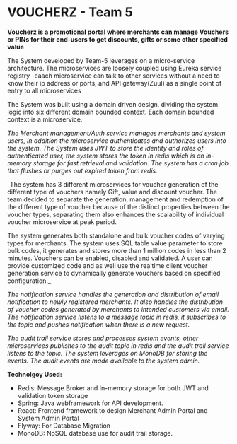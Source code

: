 # VOUCHERZ - Team 5

**Voucherz is a promotional portal where merchants can manage Vouchers or PINs for their end-users to get discounts, gifts or some other specified value**

The System developed by Team-5 leverages on a micro-service architecture.  The microservices are loosely coupled using Eureka service registry -eaach microservice can talk to other services without a need to know their ip address or ports,  and API gateway(Zuul) as a single point of entry to all microservices

The System was built using a domain driven design, dividing the system logic into six different domain bounded context. Each domain bounded context is a microservice.

_The Merchant management/Auth service manages merchants and system users, in addition the microservice authenticates and authorizes users into the system. The System uses JWT to store the identity and roles of authenticated user, the system stores the token in redis which is an in-memory storage for fast retrieval and validation. The system has a cron job that flushes or purges out expired token from redis._

_The system has 3 different microservices for voucher generation of the different type of vouchers namely Gift, value and discount voucher. The team decided to separate the generation, management and redemption of the different type of voucher because of the distinct properties between the voucher types, separating them also enhances the scalability of individual voucher microservice at peak period.

The system generates both standalone and bulk voucher codes of varying types for merchants. The system uses SQL table value parameter to store bulk codes, it generates and stores more than 1 million codes in less than 2 minutes.
Vouchers can be enabled, disabled and validated. A user can provide customized code and as well use the realtime client voucher generation service to dynamically generate vouchers based on specified configuration._

_The notification service handles the generation and distribution of email notification to newly registered merchants. It also handles the distribution of voucher codes generated by merchants to intended customers via email. The notification service listens to a message topic in redis, it subscribes to the topic and pushes notification when there is a new request._

_The audit trail service stores and processes system events, other microservices publishes to the audit topic in redis and the audit trail service listens to the topic. The system leverages on MonoDB for storing the events. The audit events are made available to the system 
admin._

**Technolgoy Used:**
- Redis: Message Broker and In-memory storage for both JWT and validation token storage
- Spring: Java webframework for API development.
- React: Frontend framework to design Merchant Admin Portal and System Admin Portal
- Flyway: For Database Migration 
- MonoDB: NoSQL database use for audit trail storage.
